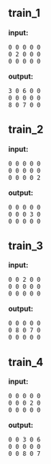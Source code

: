 
## train_1

**input:**
```
0 0 0 0 0
0 2 0 0 0
0 0 0 0 0
```


**output:**
```
3 0 6 0 0
0 0 0 0 0
8 0 7 0 0
```


## train_2

**input:**
```
0 0 0 0 0
0 0 0 0 0
0 0 0 0 2
```


**output:**
```
0 0 0 0 0
0 0 0 3 0
0 0 0 0 0
```


## train_3

**input:**
```
0 0 2 0 0
0 0 0 0 0
0 0 0 0 0
```


**output:**
```
0 0 0 0 0
0 8 0 7 0
0 0 0 0 0
```


## train_4

**input:**
```
0 0 0 0 0
0 0 0 2 0
0 0 0 0 0
```


**output:**
```
0 0 3 0 6
0 0 0 0 0
0 0 8 0 7
```

